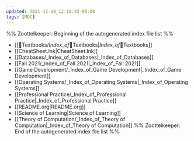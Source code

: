 ```yaml
---
updated: 2021-11-18_12:18:43-05:00
tags: [MOC]
---
```

%% Zoottelkeeper: Beginning of the autogenerated index file list  %%
-  [[📗Textbooks/_Index_of_📗Textbooks|_Index_of_📗Textbooks]]
-  [[CheatSheet.lnk|CheatSheet.lnk]]
-  [[Databases/_Index_of_Databases|_Index_of_Databases]]
-  [[Fall 2021/_Index_of_Fall 2021|_Index_of_Fall 2021]]
-  [[Game Development/_Index_of_Game Development|_Index_of_Game Development]]
-  [[Operating Systems/_Index_of_Operating Systems|_Index_of_Operating Systems]]
-  [[Professional Practice/_Index_of_Professional Practice|_Index_of_Professional Practice]]
-  [[README.org|README.org]]
-  [[Science of Learning|Science of Learning]]
-  [[Theory of Computation/_Index_of_Theory of Computation|_Index_of_Theory of Computation]]
%% Zoottelkeeper: End of the autogenerated index file list  %%
